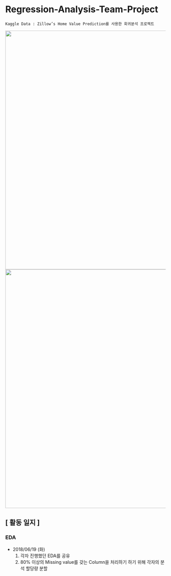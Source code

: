 # Regression-Analysis-Team-Project
```Kaggle Data : Zillow’s Home Value Prediction를 사용한 회귀분석 프로젝트```
</br>

<img src="readme_img/title.png" width="750" align="center">
<img src="readme_img/description.png" width="750" align="center">
</br>

## [ 활동 일지 ]
### EDA
- 2018/06/19 (화)
	1. 각자 진행했던 EDA를 공유
	2. 80% 이상의 Missing value를 갖는 Column을 처리하기 하기 위해 각자의 분석 할당량 분할